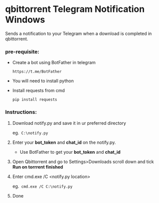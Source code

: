 # qbittorrent Telegram Notification Windows
Sends a notification to your Telegram when a download is completed in qbittorrent.

### pre-requisite:

* Create a bot using BotFather in telegram

  ``https://t.me/BotFather``
* You will need to install python
* Install requests from cmd
  
  ```pip install requests```

### Instructions:
  
  1. Download notify.py and save it in ur preferred directory

     eg.``` C:\notify.py```
  3. Enter your **bot_token** and **chat_id** on the notify.py.
     - Use BotFather to get your **bot_token** and **chat_id**
  4. Open Qbittorrent and go to Settings>Downloads scroll down and tick **Run on torrrent finished**
  5. Enter cmd.exe /C <notify.py location>

     eg.` cmd.exe /C C:\notify.py`
  7. Done
